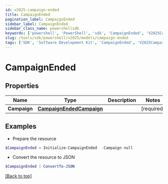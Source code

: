 ```yaml
---
id: v2025-campaign-ended
title: CampaignEnded
pagination_label: CampaignEnded
sidebar_label: CampaignEnded
sidebar_class_name: powershellsdk
keywords: ['powershell', 'PowerShell', 'sdk', 'CampaignEnded', 'V2025CampaignEnded'] 
slug: /tools/sdk/powershell/v2025/models/campaign-ended
tags: ['SDK', 'Software Development Kit', 'CampaignEnded', 'V2025CampaignEnded']
---
```



# CampaignEnded

## Properties

Name | Type | Description | Notes
------------ | ------------- | ------------- | -------------
**Campaign** | [**CampaignEndedCampaign**](campaign-ended-campaign) |  | [required]

## Examples

- Prepare the resource
```powershell
$CampaignEnded = Initialize-CampaignEnded  -Campaign null
```

- Convert the resource to JSON
```powershell
$CampaignEnded | ConvertTo-JSON
```


[[Back to top]](#) 

